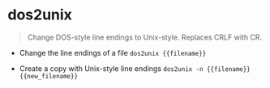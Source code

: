 # dos2unix
> Change DOS-style line endings to Unix-style.
> Replaces CRLF with CR.

- Change the line endings of a file
`dos2unix {{filename}}`

- Create a copy with Unix-style line endings
`dos2unix -n {{filename}} {{new_filename}}`
